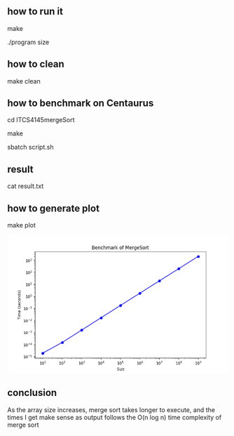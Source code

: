 ## how to run it 

make

./program size

## how to clean 

make clean

## how to benchmark on Centaurus

cd ITCS4145mergeSort

make

sbatch script.sh
 
## result

cat result.txt

## how to generate plot 

make plot

![Alt text](myplot.png)

## conclusion

As the array size increases, merge sort takes longer to execute, and the times I get make sense as output follows the O(n log n) time complexity of merge sort








